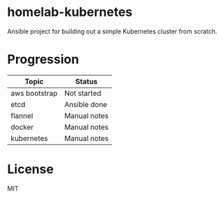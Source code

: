 # homelab-kubernetes

Ansible project for building out a simple Kubernetes cluster from scratch.

# Progression

| Topic         | Status       |
|---------------|--------------|
| aws bootstrap | Not started  |
| etcd          | Ansible done |
| flannel       | Manual notes |
| docker        | Manual notes |
| kubernetes    | Manual notes |

# License

MIT
